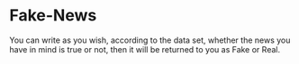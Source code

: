 # Fake-News
You can write as you wish, according to the data set, whether the news you have in mind is true or not, then it will be returned to you as Fake or Real.
